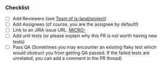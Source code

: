 ### Checklist
- [ ] Add Reviewers (see [Team of is-land/project](https://github.com/orgs/is-land/teams/project/members))
- [ ] Add Assignees (of course, you are the assignee by default!)
- [ ] Link to an JIRA issue URL. [MICRO-](https://is-land.atlassian.net/browse/MICRO-)
- [ ] Add unit tests (or please explain why this PR is not worth having new tests)
- [ ] Pass QA (Sometimes you may encounter an existing flaky test which would obstruct you from getting QA passed. If the failed tests are unrelated, you can add a comment in the PR thread)